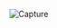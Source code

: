 ![Capture](https://user-images.githubusercontent.com/28908397/59334569-793d7580-8d03-11e9-8d81-4161150c07c0.JPG)
